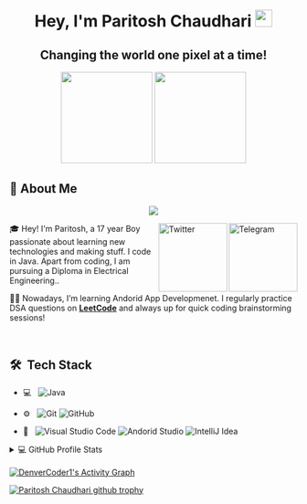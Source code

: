 <h1 align="center">Hey, I'm Paritosh Chaudhari <img src="https://raw.githubusercontent.com/aemmadi/aemmadi/master/wave.gif" width="30px"></h1> 
<h2 align="center">Changing the world one pixel at a time!</h2>

<p align="center"> <img src="https://octodex.github.com/images/daftpunktocat-thomas.gif" height="160px" width="160px"> <img src="https://octodex.github.com/images/daftpunktocat-guy.gif" height="160px" width="160px"></p>

## :wave: About Me

<!-- Name animation with changing text ⬇️ -->
<p align="center">
 <a href="https://github.com/DenverCoder1/readme-typing-svg"><img src="https://readme-typing-svg.herokuapp.com/?lines=Self-taught+Programer;Electrical+Engineer+By+Education;Always%20learning%20new%20things&center=true&width=380&height=45"></a>
</p>

<!-- Github Followers Counter ⬇️ Uncomment it on Right time -->
<!-- <a href="https://github.com/ParitoshChaudhari">
    <img alt="followers" title="Follow me on Github" src="https://custom-icon-badges.herokuapp.com/github/followers/ParitoshChaudhari?color=236ad3&labelColor=1155ba&style=for-the-badge&logo=person-add&label=Follow&logoColor=white"/></a> -->

<!-- telegarm Code (Icon Aligiment) ⬇️ -->

<a href="https://telegram.me/ParitoshChaudhari" target="_blank"><img src="https://cdn3.iconfinder.com/data/icons/colorful-guache-social-media-logos-1/159/social-media_telegram-1024.png" height="120px" width="120px" alt="Telegram" align="right"></a>

<!-- LinkedIn Code (Icon Aligiment) ⬇️ -->

<a href="https://www.linkedin.com/in/paritosh-chaudhari" target="_blank"><img src="https://cdn4.iconfinder.com/data/icons/colorful-guache-social-media-logos-1/159/social-media_linkedin-1024.png" height="120px" width="120px" alt="Twitter" align="right"></a>

🎓 Hey! I'm Paritosh, a 17 year Boy passionate about learning new technologies and making stuff. I code in Java. Apart from coding, I am pursuing a Diploma in Electrical Engineering..

👩‍💻 Nowadays, I’m learning Andorid App Developmenet. I regularly practice DSA questions on [**LeetCode**](https://leetcode.com/ParitoshChaudhari/) and always up for quick coding brainstorming sessions!

<!-- ## 📘 My top open source projects


<p align="left">
  <a href="https://github.com/DenverCoder1/github-readme-streak-stats"><img width="282" src="https://denvercoder1-github-readme-stats.vercel.app/api/pin/?username=DenverCoder1&repo=github-readme-streak-stats&theme=react&bg_color=1F222E&title_color=F85D7F&icon_color=F8D866&hide_border=true&show_icons=false" alt="github-readme-streak-stats"></a>
  <a href="https://github.com/DenverCoder1/github-readme-streak-stats"><img width="282" src="https://denvercoder1-github-readme-stats.vercel.app/api/pin/?username=DenverCoder1&repo=github-readme-streak-stats&theme=react&bg_color=1F222E&title_color=F85D7F&icon_color=F8D866&hide_border=true&show_icons=false" alt="github-readme-streak-stats"></a>
</p> -->

<br>

## 🛠 &nbsp;Tech Stack

- 💻 &nbsp;
  ![Java](https://img.shields.io/badge/-Java-333333?style=flat&logo=Java&logoColor=007396)

- ⚙️ &nbsp;
  ![Git](https://camo.githubusercontent.com/edd3031a0956c904634f9a394267a6ba61e9a0bb95c9512a1fbc0725b4014d03/68747470733a2f2f696d672e736869656c64732e696f2f62616467652f2d4769742d626c61636b3f7374796c653d666c61742d737175617265266c6f676f3d676974)
  ![GitHub](https://camo.githubusercontent.com/85dc47a56a4e73ae7b6e64b3b4416785497e74219ae179ae8faaaca10d5a78d9/68747470733a2f2f696d672e736869656c64732e696f2f62616467652f2d4769744875622d3138313731373f7374796c653d666c61742d737175617265266c6f676f3d676974687562)

- 🔧 &nbsp;
  ![Visual Studio Code](https://img.shields.io/badge/-Visual%20Studio%20Code-333333?style=flat&logo=visual-studio-code&logoColor=007ACC)
  ![Andorid Studio](https://camo.githubusercontent.com/b47adcf9ec6ebda2472bfabf941e573d2ba360c45773c6526f445e5aec5872eb/68747470733a2f2f696d672e736869656c64732e696f2f62616467652f416e64726f69642d3035313530433f7374796c653d666c61742d737175617265266c6f676f3d616e64726f6964)
  ![IntelliJ Idea](https://img.shields.io/badge/IntelliJIDEA-000000.svg?style=for-the-badge&logo=intellij-idea&logoColor=white)

<details> 
  <summary>💻 GitHub Profile Stats</summary>
  <br/>
    <a href="https://github.com/anuraghazra/github-readme-stats"><img alt="Paritosh Chaudhari Github Stats" src="https://denvercoder1-github-readme-stats.vercel.app/api/?username=ParitoshChaudhari&show_icons=true&count_private=true&theme=react&hide_border=true&bg_color=1F222E&title_color=F85D7F&icon_color=F8D866" height="192px"/></a>
  <a href="https://github.com/anuraghazra/github-readme-stats"><img alt="DenverCoder1's Top Languages" src="https://github-readme-stats.vercel.app/api/top-langs/?username=ParitoshChaudhari&langs_count=8&layout=compact&theme=react&hide_border=true&bg_color=1F222E&title_color=F85D7F&icon_color=F8D866" height="192px"/></a>
  <br/>
  <b>Note:</b> Top languages is only a metric of the languages my public code consists of and doesn't reflect experience or skill level.
</details>
<br/>
    <a href="https://github.com/ParitoshChaudhari/github-readme-activity-graph"><img alt="DenverCoder1's Activity Graph" src="https://activity-graph.herokuapp.com/graph?username=ParitoshChaudhari&bg_color=1F222E&color=F8D866&line=F85D7F&point=FFFFFF&hide_border=true" /></a>

[![Paritosh Chaudhari github trophy](https://github-profile-trophy.vercel.app/?username=ParitoshChaudhari&row=1)](https://github.com/ryo-ma/github-profile-trophy)
